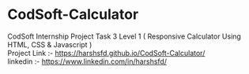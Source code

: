 # CodSoft-Calculator
CodSoft Internship Project  Task 3 Level 1 ( Responsive Calculator Using HTML, CSS &amp; Javascript )                                                                     
Project Link :- https://harshsfd.github.io/CodSoft-Calculator/                                                                                                           
linkedin :- https://www.linkedin.com/in/harshsfd/

